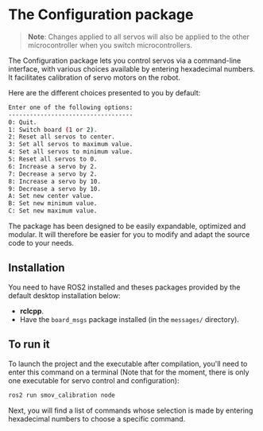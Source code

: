 # The Configuration package

> **Note**: Changes applied to all servos will also be applied to the other microcontroller when you switch microcontrollers.

The Configuration package lets you control servos via a command-line interface, with various choices available by entering hexadecimal numbers. It facilitates calibration of servo motors on the robot. 

Here are the different choices presented to you by default: 
```bash
Enter one of the following options:
-----------------------------------
0: Quit.
1: Switch board (1 or 2).
2: Reset all servos to center.
3: Set all servos to maximum value.
4: Set all servos to minimum value.
5: Reset all servos to 0.
6: Increase a servo by 2.
7: Decrease a servo by 2.
8: Increase a servo by 10.
9: Decrease a servo by 10.
A: Set new center value.
B: Set new minimum value.
C: Set new maximum value.
```
The package has been designed to be easily expandable, optimized and modular. It will therefore be easier for you to modify and adapt the source code to your needs. 

## Installation

You need to have ROS2 installed and theses packages provided by the default desktop installation below: 

* **rclcpp**.
* Have the `board_msgs` package installed (in the `messages/` directory).

## To run it
To launch the project and the executable after compilation, you'll need to enter this command on a terminal (Note that for the moment, there is only one executable for servo control and configuration):
```bash
ros2 run smov_calibration node
```
Next, you will find a list of commands whose selection is made by entering hexadecimal numbers to choose a specific command.
